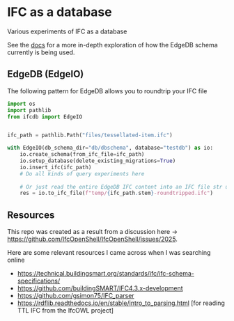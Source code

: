# IFC as a database
Various experiments of IFC as a database

See the [docs](https://krande.github.io/ifcdb) for a more in-depth exploration of how 
the EdgeDB schema currently is being used.

## EdgeDB (EdgeIO)

The following pattern for EdgeDB allows you to roundtrip your IFC file

````python
import os
import pathlib
from ifcdb import EdgeIO


ifc_path = pathlib.Path("files/tessellated-item.ifc")

with EdgeIO(db_schema_dir="db/dbschema", database="testdb") as io:  
    io.create_schema(from_ifc_file=ifc_path)
    io.setup_database(delete_existing_migrations=True)
    io.insert_ifc(ifc_path)
    # Do all kinds of query experiments here
    
    # Or just read the entire EdgeDB IFC content into an IFC file str using ifcopenshell like this
    res = io.to_ifc_file(f"temp/{ifc_path.stem}-roundtripped.ifc")
````



## Resources

This repo was created as a result from a discussion here -> https://github.com/IfcOpenShell/IfcOpenShell/issues/2025.

Here are some relevant resources I came across when I was searching online

* https://technical.buildingsmart.org/standards/ifc/ifc-schema-specifications/
* https://github.com/buildingSMART/IFC4.3.x-development
* https://github.com/gsimon75/IFC_parser
* https://rdflib.readthedocs.io/en/stable/intro_to_parsing.html [for reading TTL IFC from the IfcOWL project]